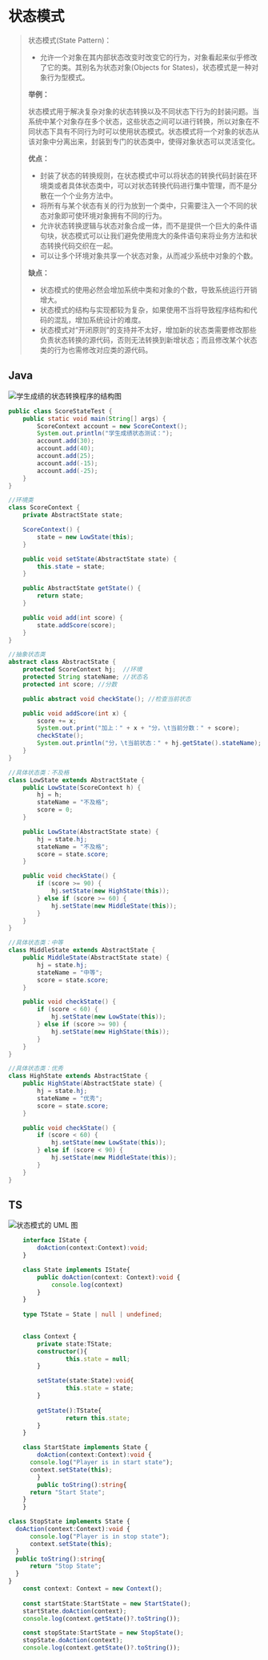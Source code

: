 # 状态模式

> 状态模式(State Pattern)：
>
> - 允许一个对象在其内部状态改变时改变它的行为，对象看起来似乎修改了它的类。其别名为状态对象(Objects for States)，状态模式是一种对象行为型模式。
>
> 
>
> **举例：**
>
> 状态模式用于解决复杂对象的状态转换以及不同状态下行为的封装问题。当系统中某个对象存在多个状态，这些状态之间可以进行转换，所以对象在不同状态下具有不同行为时可以使用状态模式。状态模式将一个对象的状态从该对象中分离出来，封装到专门的状态类中，使得对象状态可以灵活变化。
>
> 
>
> **优点：**
>
> - 封装了状态的转换规则，在状态模式中可以将状态的转换代码封装在环境类或者具体状态类中，可以对状态转换代码进行集中管理，而不是分散在一个个业务方法中。
> - 将所有与某个状态有关的行为放到一个类中，只需要注入一个不同的状态对象即可使环境对象拥有不同的行为。
> - 允许状态转换逻辑与状态对象合成一体，而不是提供一个巨大的条件语句块，状态模式可以让我们避免使用庞大的条件语句来将业务方法和状态转换代码交织在一起。
> - 可以让多个环境对象共享一个状态对象，从而减少系统中对象的个数。
>
> **缺点：**
>
> - 状态模式的使用必然会增加系统中类和对象的个数，导致系统运行开销增大。
> - 状态模式的结构与实现都较为复杂，如果使用不当将导致程序结构和代码的混乱，增加系统设计的难度。
> - 状态模式对“开闭原则”的支持并不太好，增加新的状态类需要修改那些负责状态转换的源代码，否则无法转换到新增状态；而且修改某个状态类的行为也需修改对应类的源代码。
>
> 



## Java

![学生成绩的状态转换程序的结构图](http://c.biancheng.net/uploads/allimg/181116/3-1Q11615425V39.gif)

```java
public class ScoreStateTest {
    public static void main(String[] args) {
        ScoreContext account = new ScoreContext();
        System.out.println("学生成绩状态测试：");
        account.add(30);
        account.add(40);
        account.add(25);
        account.add(-15);
        account.add(-25);
    }
}

//环境类
class ScoreContext {
    private AbstractState state;

    ScoreContext() {
        state = new LowState(this);
    }

    public void setState(AbstractState state) {
        this.state = state;
    }

    public AbstractState getState() {
        return state;
    }

    public void add(int score) {
        state.addScore(score);
    }
}

//抽象状态类
abstract class AbstractState {
    protected ScoreContext hj;  //环境
    protected String stateName; //状态名
    protected int score; //分数

    public abstract void checkState(); //检查当前状态

    public void addScore(int x) {
        score += x;
        System.out.print("加上：" + x + "分，\t当前分数：" + score);
        checkState();
        System.out.println("分，\t当前状态：" + hj.getState().stateName);
    }
}

//具体状态类：不及格
class LowState extends AbstractState {
    public LowState(ScoreContext h) {
        hj = h;
        stateName = "不及格";
        score = 0;
    }

    public LowState(AbstractState state) {
        hj = state.hj;
        stateName = "不及格";
        score = state.score;
    }

    public void checkState() {
        if (score >= 90) {
            hj.setState(new HighState(this));
        } else if (score >= 60) {
            hj.setState(new MiddleState(this));
        }
    }
}

//具体状态类：中等
class MiddleState extends AbstractState {
    public MiddleState(AbstractState state) {
        hj = state.hj;
        stateName = "中等";
        score = state.score;
    }

    public void checkState() {
        if (score < 60) {
            hj.setState(new LowState(this));
        } else if (score >= 90) {
            hj.setState(new HighState(this));
        }
    }
}

//具体状态类：优秀
class HighState extends AbstractState {
    public HighState(AbstractState state) {
        hj = state.hj;
        stateName = "优秀";
        score = state.score;
    }

    public void checkState() {
        if (score < 60) {
            hj.setState(new LowState(this));
        } else if (score < 90) {
            hj.setState(new MiddleState(this));
        }
    }
}
```





## TS

![状态模式的 UML 图](https://www.runoob.com/wp-content/uploads/2014/08/state_pattern_uml_diagram.png)

```typescript
	interface IState {
		doAction(context:Context):void;
	}

	class State implements IState{
		public doAction(context: Context):void {
			console.log(context)
		}
	}
		
	type TState = State | null | undefined;

		
	class Context {
		private state:TState;
		constructor(){
				this.state = null;
		}

		setState(state:State):void{
				this.state = state;     
		}
	
		getState():TState{
				return this.state;
		}
	}

	class StartState implements State {
		doAction(context:Context):void {
      console.log("Player is in start state");
      context.setState(this); 
		}
		public toString():string{
      return "Start State";
  	}
	}

class StopState implements State { 
  doAction(context:Context):void {
      console.log("Player is in stop state");
      context.setState(this); 
  }
  public toString():string{
      return "Stop State";
  }
}
	const context: Context = new Context();
	
	const startState:StartState = new StartState();
	startState.doAction(context);
	console.log(context.getState()?.toString());

	const stopState:StartState = new StopState();
	stopState.doAction(context);
	console.log(context.getState()?.toString());
```

